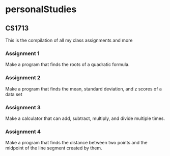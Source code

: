 # personalStudies

## CS1713
This is the compilation of all my class assignments and more

### Assignment 1

Make a program that finds the roots of a quadratic formula.

### Assignment 2

Make a program that finds the mean, standard deviation, and z scores of a data set

### Assignment 3

Make a calculator that can add, subtract, multiply, and divide multiple times.

### Assignment 4

Make a program that finds the distance between two points and the midpoint of the line segment created by them.

